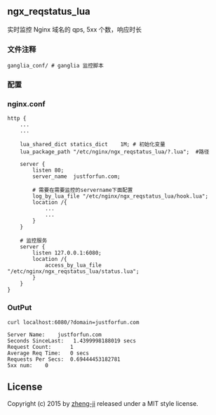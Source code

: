 
## ngx_reqstatus_lua

实时监控 Nginx 域名的 qps, 5xx 个数，响应时长

### 文件注释

```
ganglia_conf/ # ganglia 监控脚本
```

### 配置

### nginx.conf

```shell
http {
    ...
    ...

    lua_shared_dict statics_dict    1M; # 初始化变量
    lua_package_path "/etc/nginx/ngx_reqstatus_lua/?.lua";  #路径

    server {
        listen 80;
        server_name  justforfun.com; 

        # 需要在需要监控的servername下面配置
        log_by_lua_file "/etc/nginx/ngx_reqstatus_lua/hook.lua";
        location /{
            ...
            ...
        }
    }

    # 监控服务
    server {
        listen 127.0.0.1:6080;
        location /{
            access_by_lua_file "/etc/nginx/ngx_reqstatus_lua/status.lua";
        }
    }
}
```



### OutPut

```
curl localhost:6080/?domain=justforfun.com
```

```
Server Name:    justforfun.com
Seconds SinceLast:   1.4399998188019 secs
Request Count:      1
Average Req Time:   0 secs
Requests Per Secs:  0.69444453182781
5xx num:    0
```

License
-------

Copyright (c) 2015 by [zheng-ji](http://zheng-ji.info) released under a MIT style license.
